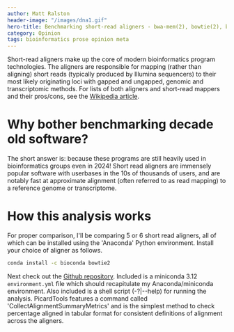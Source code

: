 ```yaml
---
author: Matt Ralston
header-image: "/images/dna1.gif"
hero-title: Benchmarking short-read aligners - bwa-mem(2), bowtie(2), bbmap, and SHRiMP
category: Opinion
tags: bioinformatics prose opinion meta
---
```



Short-read aligners make up the core of modern bioinformatics program technologies. The aligners are responsible for mapping (rather than aligning) short reads (typically produced by Illumina sequencers) to their most likely originating loci with gapped and ungapped, genomic and transcriptomic methods. For lists of both aligners and short-read mappers and their pros/cons, see the [Wikipedia article](https://en.wikipedia.org/wiki/List_of_sequence_alignment_software). 

# Why bother benchmarking decade old software?

The short answer is: because these programs are still heavily used in bioinformatics groups even in 2024! Short read aligners are immensely popular software with userbases in the 10s of thousands of users, and are notably fast at approximate alignment (often referred to as read mapping) to a reference genome or transcriptome.


# How this analysis works

For proper comparison, I'll be comparing 5 or 6 short read aligners, all of which can be installed using the 'Anaconda' Python environment. Install your choice of aligner as follows.

```bash
conda install -c bioconda bowtie2
```




Next check out the [Github repository](https://github.com/MatthewRalston/aligner_benchmarking). Included is a miniconda 3.12 `environment.yml` file which should recapitulate my Anaconda/miniconda environment. Also included is a shell script (-?|--help) for running the analysis. PicardTools features a command called 'CollectAlignmentSummaryMetrics' and is the simplest method to check percentage aligned in tabular format for consistent definitions of alignment across the aligners.




